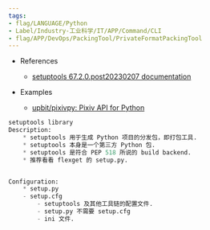 ```yaml
---
tags:
- flag/LANGUAGE/Python
- Label/Industry-工业科学/IT/APP/Command/CLI
- flag/APP/DevOps/PackingTool/PrivateFormatPackingTool
---
```


- References
    - [setuptools 67.2.0.post20230207 documentation](https://setuptools.pypa.io/en/latest/index.html)

- Examples
    - [upbit/pixivpy: Pixiv API for Python](https://github.com/upbit/pixivpy)


```python
setuptools library
Description:
    * setuptools 用于生成 Python 项目的分发包，即打包工具.
    * setuptools 本身是一个第三方 Python 包.
    * setuptools 是符合 PEP 518 所说的 build backend.
    * 推荐看看 flexget 的 setup.py.


Configuration:
    * setup.py
    - setup.cfg
        - setuptools 及其他工具链的配置文件.
        - setup.py 不需要 setup.cfg
        - ini 文件.


```
